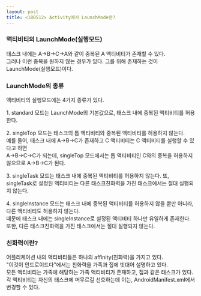 ```yaml
---
layout: post
title: <180512> Activity에서 LaunchMode란?
---
```


<h3>액티비티의 LaunchMode(실행모드)</h3>
태스크 내에는 A->B->C->A와 같이 중복된 A 액티비티가 존재할 수 있다.<br>
그러나 이런 중복을 원하지 않는 경우가 있다. 그를 위해 존재하는 것이 LaunchMode(실행모드)이다.<br>

<h3>LaunchMode의 종류</h3>
<p>액티비티의 실행모드에는 4가지 종류가 있다.</p>
<p>1. standard 모드는 LaunchMode의 기본값으로, 태스크 내에 중복된 액티비티를 허용한다.</p>
<p>2. singleTop 모드는 태스크의 톱 액티비티와 중복된 액티비티를 허용하지 않는다.<br>
   예를 들어, 태스크 내에 A->B->C가 존재하고 C 액티비티는 C 액티비티를 실행할 수 있다고 하면<br>
   A->B->C->C가 되는데, singleTop 모드에서는 톱 액티비티인 C와의 중복을 허용하지 않으므로 A->B->C가 된다.</p>
<p>3. singleTask 모드는 태스크 내에 중복된 액티비티를 허용하지 않는다. 또, singleTask로 설정된 액티비티는 다른 태스크친화력을 가진 태스크에서는 절대 실행되지 않는다.</p>
<p>4. singleInstance 모드는 태스크 내에 중복된 액티비티를 허용하지 않을 뿐만 아니라, 다른 액티비티도 허용하지 않는다.<br>
   때문에 태스크 내에는 singleInstance로 설정된 액티비티 하나만 유일하게 존재한다. <br>
   또한, 다른 태스크친화력을 가진 태스크에서는 절대 실행되지 않는다.</p>


<h3>친화력이란?</h3>
<p>어플리케이션 내의 액티비티들은 하나의 affinity(친화력)을 가지고 있다.<br>
"이것이 안드로이드다"에서는 친화력을 가족과 집에 빗대어 설명하고 있다.<br>
모든 액티비티는 가족에 해당하는 가족 액티비티가 존재하고, 집과 같은 태스크가 있다. <br>각 액티비티는 자신의 태스크에 머무르길 선호하는데 이는, AndroidManifest.xml에서 변경할 수 있다.</p>
